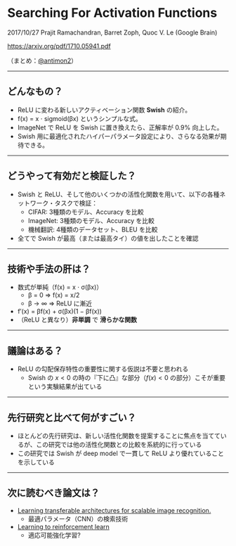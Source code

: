 Searching For Activation Functions
===

2017/10/27 Prajit Ramachandran, Barret Zoph, Quoc V. Le (Google Brain)

https://arxiv.org/pdf/1710.05941.pdf

（まとめ：[@antimon2](https://github.com/antimon2)）

---

## どんなもの？

+ ReLU に変わる新しいアクティベーション関数 **Swish** の紹介。
+ f(x) = x ⋅ sigmoid(βx) というシンプルな式。
+ ImageNet で ReLU を Swish に置き換えたら、正解率が 0.9% 向上した。
+ Swish 用に最適化されたハイパーパラメータ設定により、さらなる効果が期待できる。

---

## どうやって有効だと検証した？

+ Swish と ReLU、そして他のいくつかの活性化関数を用いて、以下の各種ネットワーク・タスクで検証：
    + CIFAR: 3種類のモデル、Accuracy を比較
    + ImageNet: 3種類のモデル、Accuracy を比較
    + 機械翻訳: 4種類のデータセット、BLEU を比較
+ 全てで Swish が最高（または最高タイ）の値を出したことを確認

---

## 技術や手法の肝は？

+ 数式が単純（f(x) = x ⋅ σ(βx)）
    + β = 0 ⇒ f(x) = x/2
    + β → ∞ ⇒ ReLU に漸近
+ f′(x) = βf(x) + σ(βx)(1 − βf(x))
+ （ReLU と異なり）**非単調** で **滑らかな関数**

---

## 議論はある？

+ ReLU の勾配保存特性の重要性に関する仮説は不要と思われる
    + Swish の $x<0$ の時の『下に凸』な部分（$f(x) < 0$ の部分）こそが重要という実験結果が出ている

---

## 先行研究と比べて何がすごい？

+ ほとんどの先行研究は、新しい活性化関数を提案することに焦点を当てているが、この研究では他の活性化関数との比較を系統的に行っている
+ この研究では Swish が deep model で一貫して ReLU より優れていることを示している

---

## 次に読むべき論文は？

+ [Learning transferable architectures for scalable image recognition.](https://arxiv.org/pdf/1707.07012.pdf)
    + 最適パラメータ（CNN）の検索技術
+ [Learning to reinforcement learn](https://arxiv.org/pdf/1611.05763.pdf)
    + 適応可能強化学習?


